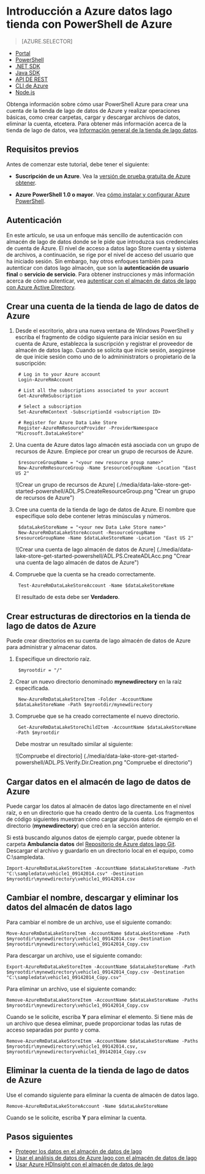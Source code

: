 <properties
   pageTitle="Empezar a trabajar con el almacén de datos de lago | Azure"
   description="Usar PowerShell de Azure para crear una cuenta de almacén de datos lago y realizar operaciones básicas"
   services="data-lake-store"
   documentationCenter=""
   authors="nitinme"
   manager="jhubbard"
   editor="cgronlun"/>

<tags
   ms.service="data-lake-store"
   ms.devlang="na"
   ms.topic="hero-article"
   ms.tgt_pltfrm="na"
   ms.workload="big-data"
   ms.date="10/04/2016"
   ms.author="nitinme"/>

# <a name="get-started-with-azure-data-lake-store-using-azure-powershell"></a>Introducción a Azure datos lago tienda con PowerShell de Azure

> [AZURE.SELECTOR]
- [Portal](data-lake-store-get-started-portal.md)
- [PowerShell](data-lake-store-get-started-powershell.md)
- [.NET SDK](data-lake-store-get-started-net-sdk.md)
- [Java SDK](data-lake-store-get-started-java-sdk.md)
- [API DE REST](data-lake-store-get-started-rest-api.md)
- [CLI de Azure](data-lake-store-get-started-cli.md)
- [Node.js](data-lake-store-manage-use-nodejs.md)

Obtenga información sobre cómo usar PowerShell Azure para crear una cuenta de la tienda de lago de datos de Azure y realizar operaciones básicas, como crear carpetas, cargar y descargar archivos de datos, eliminar la cuenta, etcetera. Para obtener más información acerca de la tienda de lago de datos, vea [Información general de la tienda de lago datos](data-lake-store-overview.md).

## <a name="prerequisites"></a>Requisitos previos

Antes de comenzar este tutorial, debe tener el siguiente:

* **Suscripción de un Azure**. Vea la [versión de prueba gratuita de Azure obtener](https://azure.microsoft.com/pricing/free-trial/).

* **Azure PowerShell 1.0 o mayor**. Vea [cómo instalar y configurar Azure PowerShell](../powershell-install-configure.md).

## <a name="authentication"></a>Autenticación

En este artículo, se usa un enfoque más sencillo de autenticación con almacén de lago de datos donde se le pide que introduzca sus credenciales de cuenta de Azure. El nivel de acceso a datos lago Store cuenta y sistema de archivos, a continuación, se rige por el nivel de acceso del usuario que ha iniciado sesión. Sin embargo, hay otros enfoques también para autenticar con datos lago almacén, que son la **autenticación de usuario final** o **servicio de servicio**. Para obtener instrucciones y más información acerca de cómo autenticar, vea [autenticar con el almacén de datos de lago con Azure Active Directory](data-lake-store-authenticate-using-active-directory.md).

## <a name="create-an-azure-data-lake-store-account"></a>Crear una cuenta de la tienda de lago de datos de Azure

1. Desde el escritorio, abra una nueva ventana de Windows PowerShell y escriba el fragmento de código siguiente para iniciar sesión en su cuenta de Azure, establezca la suscripción y registrar el proveedor de almacén de datos lago. Cuando se solicita que inicie sesión, asegúrese de que inicie sesión como uno de lo admininistrators o propietario de la suscripción:

        # Log in to your Azure account
        Login-AzureRmAccount

        # List all the subscriptions associated to your account
        Get-AzureRmSubscription

        # Select a subscription
        Set-AzureRmContext -SubscriptionId <subscription ID>

        # Register for Azure Data Lake Store
        Register-AzureRmResourceProvider -ProviderNamespace "Microsoft.DataLakeStore"


2. Una cuenta de Azure datos lago almacén está asociada con un grupo de recursos de Azure. Empiece por crear un grupo de recursos de Azure.

        $resourceGroupName = "<your new resource group name>"
        New-AzureRmResourceGroup -Name $resourceGroupName -Location "East US 2"

    ![Crear un grupo de recursos de Azure] (./media/data-lake-store-get-started-powershell/ADL.PS.CreateResourceGroup.png "Crear un grupo de recursos de Azure")

2. Cree una cuenta de la tienda de lago de datos de Azure. El nombre que especifique solo debe contener letras minúsculas y números.

        $dataLakeStoreName = "<your new Data Lake Store name>"
        New-AzureRmDataLakeStoreAccount -ResourceGroupName $resourceGroupName -Name $dataLakeStoreName -Location "East US 2"

    ![Crear una cuenta de lago almacén de datos de Azure] (./media/data-lake-store-get-started-powershell/ADL.PS.CreateADLAcc.png "Crear una cuenta de lago almacén de datos de Azure")

3. Compruebe que la cuenta se ha creado correctamente.

        Test-AzureRmDataLakeStoreAccount -Name $dataLakeStoreName

    El resultado de esta debe ser **Verdadero**.

## <a name="create-directory-structures-in-your-azure-data-lake-store"></a>Crear estructuras de directorios en la tienda de lago de datos de Azure

Puede crear directorios en su cuenta de lago almacén de datos de Azure para administrar y almacenar datos.

1. Especifique un directorio raíz.

        $myrootdir = "/"

2. Crear un nuevo directorio denominado **mynewdirectory** en la raíz especificada.

        New-AzureRmDataLakeStoreItem -Folder -AccountName $dataLakeStoreName -Path $myrootdir/mynewdirectory

3. Compruebe que se ha creado correctamente el nuevo directorio.

        Get-AzureRmDataLakeStoreChildItem -AccountName $dataLakeStoreName -Path $myrootdir

    Debe mostrar un resultado similar al siguiente:

    ![Compruebe el directorio] (./media/data-lake-store-get-started-powershell/ADL.PS.Verify.Dir.Creation.png "Compruebe el directorio")


## <a name="upload-data-to-your-azure-data-lake-store"></a>Cargar datos en el almacén de lago de datos de Azure

Puede cargar los datos al almacén de datos lago directamente en el nivel raíz, o en un directorio que ha creado dentro de la cuenta. Los fragmentos de código siguientes muestran cómo cargar algunos datos de ejemplo en el directorio (**mynewdirectory**) que creó en la sección anterior.

Si está buscando algunos datos de ejemplo cargar, puede obtener la carpeta **Ambulancia datos** del [Repositorio de Azure datos lago Git](https://github.com/MicrosoftBigData/usql/tree/master/Examples/Samples/Data/AmbulanceData). Descargar el archivo y guardarlo en un directorio local en el equipo, como C:\sampledata\.

    Import-AzureRmDataLakeStoreItem -AccountName $dataLakeStoreName -Path "C:\sampledata\vehicle1_09142014.csv" -Destination $myrootdir\mynewdirectory\vehicle1_09142014.csv


## <a name="rename-download-and-delete-data-from-your-data-lake-store"></a>Cambiar el nombre, descargar y eliminar los datos del almacén de datos lago

Para cambiar el nombre de un archivo, use el siguiente comando:

    Move-AzureRmDataLakeStoreItem -AccountName $dataLakeStoreName -Path $myrootdir\mynewdirectory\vehicle1_09142014.csv -Destination $myrootdir\mynewdirectory\vehicle1_09142014_Copy.csv

Para descargar un archivo, use el siguiente comando:

    Export-AzureRmDataLakeStoreItem -AccountName $dataLakeStoreName -Path $myrootdir\mynewdirectory\vehicle1_09142014_Copy.csv -Destination "C:\sampledata\vehicle1_09142014_Copy.csv"

Para eliminar un archivo, use el siguiente comando:

    Remove-AzureRmDataLakeStoreItem -AccountName $dataLakeStoreName -Paths $myrootdir\mynewdirectory\vehicle1_09142014_Copy.csv

Cuando se le solicite, escriba **Y** para eliminar el elemento. Si tiene más de un archivo que desea eliminar, puede proporcionar todas las rutas de acceso separadas por punto y coma.

    Remove-AzureRmDataLakeStoreItem -AccountName $dataLakeStoreName -Paths $myrootdir\mynewdirectory\vehicle1_09142014.csv, $myrootdir\mynewdirectoryvehicle1_09142014_Copy.csv

## <a name="delete-your-azure-data-lake-store-account"></a>Eliminar la cuenta de la tienda de lago de datos de Azure

Use el comando siguiente para eliminar la cuenta de almacén de datos lago.

    Remove-AzureRmDataLakeStoreAccount -Name $dataLakeStoreName

Cuando se le solicite, escriba **Y** para eliminar la cuenta.


## <a name="next-steps"></a>Pasos siguientes

- [Proteger los datos en el almacén de datos de lago](data-lake-store-secure-data.md)
- [Usar el análisis de datos de Azure lago con el almacén de datos de lago](../data-lake-analytics/data-lake-analytics-get-started-portal.md)
- [Usar Azure HDInsight con el almacén de datos de lago](data-lake-store-hdinsight-hadoop-use-portal.md)
